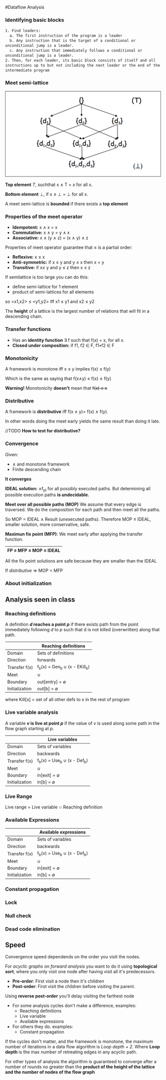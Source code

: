 #Dataflow Analysis

### Identifying basic blocks

```
1. Find leaders:
  a. The first instruction of the program is a leader
  b. Any instruction that is the target of a conditional or unconditional jump is a leader.
  c. Any instruction that immediately follows a conditional or unconditional jump is a leader.
2. Then, for each leader, its basic block consists of itself and all instructions up to but not including the next leader or the end of the intermediate program
```

### Meet semi-lattice

![semilattice example](/images/semilatticeExample.png)

**Top element** _T_, suchthat x ∧ T =  x for all x.

**Bottom element** ⊥, if x ∧ ⊥ = ⊥ for all x.

A meet semi-lattice is **bounded** if there exists a **top element**

### Properties of the meet operator

*  **Idempotent:** x ∧ x = x
*  **Commutative:** x ∧ y = y ∧ x
*  **Associative:** x ∧ (y ∧ z) = (x ∧ y) ∧ z

Properties of meet operator guarantee that ≤ is a partial order:
*  **Reflexive:** x ≤ x
*  **Anti-symmetric:** if x ≤ y and y ≤ x then x = y
*  **Transitive:** if x≤ y and y ≤ z then x ≤ z

If semilattice is too large you can do this:
*  define semi-lattice for 1 element
*  product of semi-lattices for all elements

so <x1,x2> ≤ <y1,y2> iff x1 ≤ y1 and x2 ≤ y2

The **height** of a lattice is the largest number of relations that will fit in a descending chain.

### Transfer functions

* Has an **identity function** ∃ f such that f(x) = x, for all x.  
* **Closed under composition:** if f1, f2 ∈ F, f1•f2 ∈ F

### Monotonicity

A framework is monotone iff x ≤ y implies f(x) ≤ f(y)

Which is the same as saying that f(x∧y) ≤ f(x) ∧ f(y)

**Warning!** Monotonicity **doesn't** mean that ~~f(x) ≤ x~~ 

### Distributive

A framework is **distributive** iff f(x ∧ y)= f(x) ∧ f(y). 

In other words doing the meet early yields the same result than doing it late.

//TODO **How to test for distributive?**

### Convergence

Given:
* ∧ and monotone framework
* Finite descending chain

**It converges**

**IDEAL solution:** ∧f<sub>pi</sub> for all possibly executed paths. But determining all possible execution paths **is undecidable.**

**Meet over all possible paths (MOP)** We assume that every edge is traversed. We do the composition for each path and then meet all the paths. 

So MOP = IDEAL ∧ Result (unexecuted paths). Therefore MOP ≤ IDEAL, smaller solution, more conservative, safe.

**Maximun fix point (MFP)**: We meet early after applying the transfer function.

| FP ≤ MFP ≤ MOP ≤ IDEAL |
|------------------------|

All the fix point solutions are safe because they are smaller than the IDEAL

If *distributive* ⇒ MOP = MFP

### About initialization

## Analysis seen in class

### Reaching definitions

A definition **_d_ reaches a point _p_** if there exists path from the point immediately following _d_ to _p_ such that d is not killed (overwritten) along that path.

|                 | Reaching definitions                                             |
| --------------- | ---------------------------------------------------------------- |
| Domain          | Sets of definitions                                              |
| Direction       | forwards                                                         |
| Transfer f(x)   | f<sub>b</sub>(x) = Gen<sub>b</sub> ∪ (x - EKill<sub>b</sub>)     |
| Meet            | ∪                                                                |
| Boundary        | out[entry] = ∅                                                   |
| Initialization  | out[b] = ∅                                                       |

where Kill[s] = set of all other defs to x in the rest of program

### Live variable analysis

A variable **_v_ is live at point _p_** if the value of _v_ is used along some path in the flow graph starting at _p_.

|                 | Live variables                                                   |
| --------------- | ---------------------------------------------------------------- |
| Domain          | Sets of variables                                                |
| Direction       | backwards                                                        |
| Transfer f(x)   | f<sub>b</sub>(x) = Use<sub>b</sub> ∪ (x - Def<sub>b</sub>)       |
| Meet            | ∪                                                                |
| Boundary        | in[exit] = ∅                                                     |
| Initialization  | in[b] = ∅                                                        |


### Live Range

Live range = Live variable ∩ Reaching definition

### Available Expressions

|                 | Available expressions                                            |
| --------------- | ---------------------------------------------------------------- |
| Domain          | Sets of variables                                                |
| Direction       | backwards                                                        |
| Transfer f(x)   | f<sub>b</sub>(x) = Use<sub>b</sub> ∪ (x - Def<sub>b</sub>)       |
| Meet            | ∪                                                                |
| Boundary        | in[exit] = ∅                                                     |
| Initialization  | in[b] = ∅                                                        |

### Constant propagation

### Lock

### Null check

### Dead code elimination

## Speed

Convergence speed dependends on the order you visit the nodes.

For _acyclic graphs_ on _forward analysis_ you want to do it using **topological sort**, where you only visit one node after having visit all it's predecessors. 

* **Pre-order**: First visit a node then it's children
* **Post-order**: First visit the children before visiting the parent.

Using **reverse post-order** you'll delay visiting the farthest node

* For some analysis cycles don't make a difference, examples:
  * Reaching definitions   
  * Live variable
  * Available expressions
* For others they do. examples:
  * Constant propagation 
  
If the cycles don't matter, and the framework is monotone, the maximum number of iterations in a data flow algorithm is _Loop depth + 2_. Where **Loop depth** is the max number of retreating edges in any acyclic path.

For other types of analysis the algorithm is guaranteed to converge after a number of rounds no greater than the **product of the height of the lattice and the number of nodes of the  flow graph**
